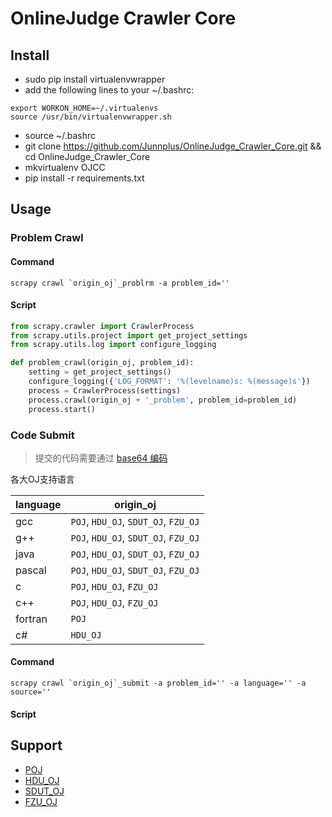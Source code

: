 # OnlineJudge Crawler Core


## Install

- sudo pip install virtualenvwrapper
- add the following lines to your ~/.bashrc:

```
export WORKON_HOME=~/.virtualenvs
source /usr/bin/virtualenvwrapper.sh
```
- source ~/.bashrc
- git clone https://github.com/Junnplus/OnlineJudge_Crawler_Core.git && cd OnlineJudge_Crawler_Core
- mkvirtualenv OJCC
- pip install -r requirements.txt

## Usage

### Problem Crawl
#### Command
```shell
scrapy crawl `origin_oj`_problrm -a problem_id=''
```

#### Script
```python
from scrapy.crawler import CrawlerProcess
from scrapy.utils.project import get_project_settings
from scrapy.utils.log import configure_logging

def problem_crawl(origin_oj, problem_id):
    setting = get_project_settings()
    configure_logging({'LOG_FORMAT': '%(levelname)s: %(message)s'})
    process = CrawlerProcess(settings)
    process.crawl(origin_oj + '_problem', problem_id=problem_id)
    process.start()
```

### Code Submit

> 提交的代码需要通过 [base64 编码](http://tool.chinaz.com/Tools/Base64.aspx)

各大OJ支持语言

language | origin_oj
-------- | ---------
gcc      | `POJ`, `HDU_OJ`, `SDUT_OJ`, `FZU_OJ`
g++      | `POJ`, `HDU_OJ`, `SDUT_OJ`, `FZU_OJ`
java     | `POJ`, `HDU_OJ`, `SDUT_OJ`, `FZU_OJ`
pascal   | `POJ`, `HDU_OJ`, `SDUT_OJ`, `FZU_OJ`
c        | `POJ`, `HDU_OJ`, `FZU_OJ`
c++      | `POJ`, `HDU_OJ`, `FZU_OJ`
fortran  | `POJ`
c#       | `HDU_OJ`


#### Command
```shell
scrapy crawl `origin_oj`_submit -a problem_id='' -a language='' -a source=''
```

#### Script


## Support

- [POJ](http://poj.org)
- [HDU_OJ](http://acm.hdu.edu.cn)
- [SDUT_OJ](http://acm.sdut.edu.cn)
- [FZU_OJ](http://acm.fzu.edu.cn)
